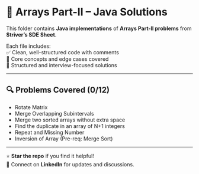 # 📁 Arrays Part-II – Java Solutions

This folder contains **Java implementations** of **Arrays Part-II problems** from **Striver’s SDE Sheet**.

Each file includes:  
✅ Clean, well-structured code with comments  
🧠 Core concepts and edge cases covered  
📌 Structured and interview-focused solutions  

---

## 🔍 Problems Covered (0/12)  
- Rotate Matrix  
- Merge Overlapping Subintervals
- Merge two sorted arrays without extra space 
- Find the duplicate in an array of N+1 integers
- Repeat and Missing Number
- Inversion of Array (Pre-req: Merge Sort)

---

⭐ **Star the repo** if you find it helpful!  
💬 Connect on **LinkedIn** for updates and discussions.
